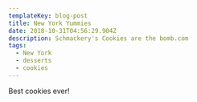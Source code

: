 ```yaml
---
templateKey: blog-post
title: New York Yummies
date: 2018-10-31T04:56:29.904Z
description: Schmackery's Cookies are the bomb.com
tags:
  - New York
  - desserts
  - cookies
---
```

Best cookies ever!
